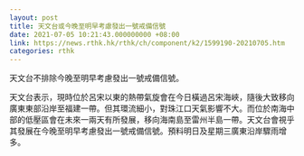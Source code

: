 ```yaml
---
layout: post
title: 天文台或今晚至明早考慮發出一號戒備信號
date: 2021-07-05 10:21:43.000000000 +08:00
link: https://news.rthk.hk/rthk/ch/component/k2/1599190-20210705.htm
categories: rthk
---
```


天文台不排除今晚至明早考慮發出一號戒備信號。

天文台表示，現時位於呂宋以東的熱帶氣旋會在今日橫過呂宋海峽，隨後大致移向廣東東部沿岸至福建一帶。但其環流細小，對珠江口天氣影響不大。而位於南海中部的低壓區會在未來一兩天有所發展，移向海南島至雷州半島一帶。天文台會視乎其發展在今晚至明早考慮發出一號戒備信號。預料明日及星期三廣東沿岸驟雨增多。
